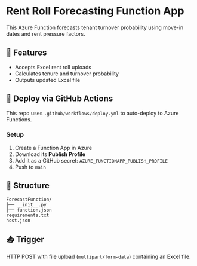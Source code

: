 # Rent Roll Forecasting Function App

This Azure Function forecasts tenant turnover probability using move-in dates and rent pressure factors.

## 🧠 Features
- Accepts Excel rent roll uploads
- Calculates tenure and turnover probability
- Outputs updated Excel file

## 🚀 Deploy via GitHub Actions
This repo uses `.github/workflows/deploy.yml` to auto-deploy to Azure Functions.

### Setup
1. Create a Function App in Azure
2. Download its **Publish Profile**
3. Add it as a GitHub secret: `AZURE_FUNCTIONAPP_PUBLISH_PROFILE`
4. Push to `main`

## 📂 Structure
```
ForecastFunction/
├── __init__.py
├── function.json
requirements.txt
host.json
```

## 📥 Trigger
HTTP POST with file upload (`multipart/form-data`) containing an Excel file.

